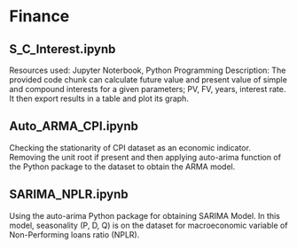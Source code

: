 # Finance
## S_C_Interest.ipynb
Resources used: Jupyter Noterbook, Python Programming
Description: The provided code chunk can calculate future value and present value of simple and compound interests for a given parameters; PV, FV, years, interest rate. It then export results in a table and plot its graph.

## Auto_ARMA_CPI.ipynb
Checking the stationarity of CPI dataset as an economic indicator. Removing the unit root if present and then applying auto-arima function of the Python package to the dataset to obtain the ARMA model. 

## SARIMA_NPLR.ipynb
Using the auto-arima Python package for obtaining SARIMA Model. In this model, seasonality (P, D, Q) is on the dataset for macroeconomic variable of Non-Performing loans ratio (NPLR).
